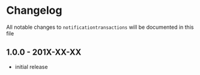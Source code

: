 # Changelog

All notable changes to `notificationtransactions` will be documented in this file

## 1.0.0 - 201X-XX-XX

- initial release
